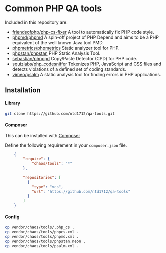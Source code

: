 # Common PHP QA tools

Included in this repository are:

* [friendsofphp/php-cs-fixer](https://github.com/FriendsOfPHP/PHP-CS-Fixer) A tool to automatically fix PHP code style.
* [phpmd/phpmd](https://github.com/phpmd/phpmd) A spin-off project of PHP Depend and aims to be a PHP equivalent of the well known Java tool PMD.
* [phpmetrics/phpmetrics](https://github.com/phpmetrics/PhpMetrics) Static analyzer tool for PHP.
* [phpstan/phpstan](https://github.com/phpstan/phpstan) PHP Static Analysis Tool.
* [sebastian/phpcpd](https://github.com/sebastianbergmann/phpcpd) Copy/Paste Detector (CPD) for PHP code.
* [squizlabs/php_codesniffer](https://github.com/squizlabs/PHP_CodeSniffer) Tokenizes PHP, JavaScript and CSS files and detects violations of a defined set of coding standards.
* [vimeo/psalm](https://github.com/vimeo/psalm) A static analysis tool for finding errors in PHP applications.

## Installation

#### Library

```bash
git clone https://github.com/ntd1712/qa-tools.git
```

#### Composer

This can be installed with [Composer](https://getcomposer.org/doc/00-intro.md)

Define the following requirement in your `composer.json` file.

```json
    {
        "require": {
            "chaos/tools": "*"
        },
    
        "repositories": [
          {
            "type": "vcs",
            "url": "https://github.com/ntd1712/qa-tools"
          }
        ]
    }
```

#### Config

```bash
cp vendor/chaos/tools/.php_cs .
cp vendor/chaos/tools/phpcs.xml .
cp vendor/chaos/tools/phpmd.xml .
cp vendor/chaos/tools/phpstan.neon .
cp vendor/chaos/tools/psalm.xml .
```
